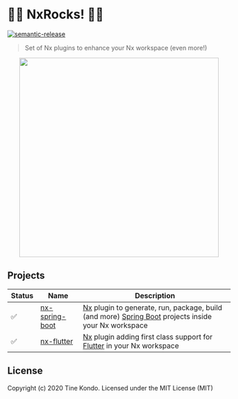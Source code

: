 # 🤘🏾 NxRocks! 🤘🏾

[![semantic-release](https://img.shields.io/badge/%20%20%F0%9F%93%A6%F0%9F%9A%80-semantic--release-e10079.svg?style=flat-square)](https://github.com/semantic-release/semantic-release)

> Set of Nx plugins to enhance your Nx workspace (even more!)

<p align="center"><img src="https://raw.githubusercontent.com/nrwl/nx/master/images/nx-logo.png" width="450"></p>

## Projects

Status | Name     | Description
------ | -------- | ------------
  ✅   | [nx-spring-boot](packages/nx-spring-boot)  | [Nx](https://nx.dev) plugin to generate, run, package, build (and more) [Spring Boot](https://spring.io/projects/spring-boot) projects inside your Nx workspace
  ✅   | [nx-flutter](packages/nx-flutter)  | [Nx](https://nx.dev) plugin adding first class support for [Flutter](https://flutter.dev) in your Nx workspace


## License

Copyright (c) 2020 Tine Kondo. Licensed under the MIT License (MIT)